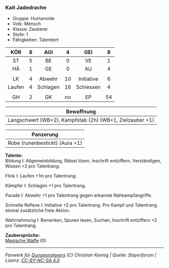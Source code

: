### Kait Jadedrache

- Gruppe: Humanoide
- Volk: Mensch
- Klasse: Zauberer
- Stufe: 1
- Fähigkeiten: Talentiert

|  KÖR   |  8  |   AGI    |  4  |    GEI     |  8  |
| :----: | :-: | :------: | :-: | :--------: | :-: |
|   ST   |  5  |    BE    |  0  |     VE     |  1  |
|   HÄ   |  1  |    GE    |  0  |     AU     |  4  |
|        |     |          |     |            |     |
|   LK   |  4  |  Abwehr  | 10  | Initiative |  6  |
| Laufen |  4  | Schlagen | 16  | Schiessen  |  4  |
|        |     |          |     |            |     |
|   GH   |  2  |    GK    | no  |     EP     | 54  |

|                        Bewaffnung                        |
| :------------------------------------------------------: |
| Langschwert (WB+2), Kampfstab (2h) (WB+1, Zielzauber +1) |

|           Panzerung            |
| :----------------------------: |
| Robe (runenbestickt) (Aura +1) |

**Talente:**  
Bildung I: Allgemeinbildung, Rätsel lösen, Inschrift entziffern, Verständigen, Wissen +2 pro Talentrang.

Flink I: Laufen +1m pro Talentrang.

Kämpfer I: Schlagen +1 pro Talentrang.

Parade I: Abwehr +1 pro Talentrang gegen erkannte Nahkampfangriffe.

Schnelle Reflexe I: Initiative +2 pro Talentrang. Pro Kampf und Talentrang einmal zusätzliche freie Aktion.

Wahrnehmung I: Bemerken, Spuren lesen, Suchen, Inschrift entziffern +2 pro Talentrang.

**Zaubersprüche:**  
[Magische Waffe](/grw/zauber/magische-waffe.md) (0)

---

_Fanwerk für [Dungeonslayers](https://www.dungeonslayers.net/) (C) Christian Kennig | Quelle: Slayerforum | Lizenz: [CC-BY-NC-SA 4.0](https://creativecommons.org/licenses/by-nc-sa/4.0/deed.de)_
